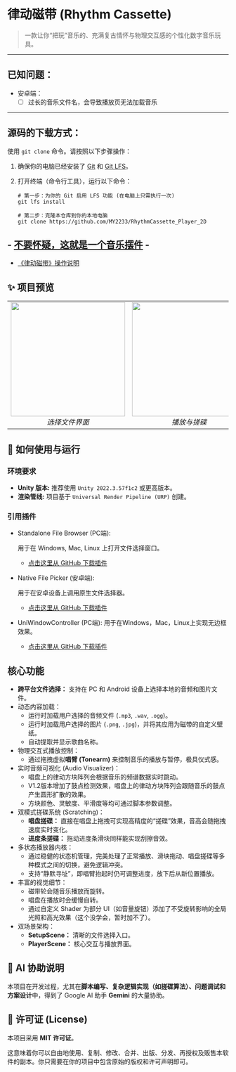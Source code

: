 # 律动磁带 (Rhythm Cassette)

> 一款让你“把玩”音乐的、充满复古情怀与物理交互感的个性化数字音乐玩具。

---

## 已知问题：

- 安卓端：
  - [ ] 过长的音乐文件名，会导致播放页无法加载音乐

---

## **源码的下载方式**：

使用 `git clone` 命令。请按照以下步骤操作：

1. 确保你的电脑已经安装了 [Git](https://git-scm.com/downloads) 和 [Git LFS](https://git-lfs.github.com/)。

2. 打开终端（命令行工具），运行以下命令：

   ```
   # 第一步：为你的 Git 启用 LFS 功能 (在电脑上只需执行一次)
   git lfs install
   
   # 第二步：克隆本仓库到你的本地电脑
   git clone https://github.com/MY2233/RhythmCassette_Player_2D
   ```

## - <u>不要怀疑，这就是一个音乐摆件</u> -

- [《律动磁带》操作说明](https://github.com/MY2233/CassettePlayer2D/blob/main/《律动磁带》操作说明.md)

## ✨ 项目预览

<table align="center">
  <tr>
    <td align="center">
      <img src="https://github.com/MY2233/CassettePlayer2D/blob/main/images/%E8%BD%AF%E4%BB%B6%E9%A6%96%E9%A1%B5.png" width="260">
      <br>
      <em>选择文件界面</em>
    </td>
    <td align="center">
      <img src="https://github.com/MY2233/CassettePlayer2D/blob/main/images/%E6%92%AD%E6%94%BE%E9%A1%B5.png" width="260">
      <br>
      <em>播放与搓碟</em>
    </td>
    <td align="center">
      <img src="https://github.com/MY2233/CassettePlayer2D/blob/main/images/%E8%BD%AF%E4%BB%B6%E8%BF%90%E8%A1%8C.png" width="260">
      <br>
      <em>交互细节</em>
    </td>
  </tr>
</table>

## 🚀 如何使用与运行

### 环境要求

- **Unity 版本:** 推荐使用 `Unity 2022.3.57f1c2` 或更高版本。
- **渲染管线:** 项目基于 `Universal Render Pipeline (URP)` 创建。

### 引用插件

- Standalone File Browser (PC端):

   用于在 Windows, Mac, Linux 上打开文件选择窗口。

  - [点击这里从 GitHub 下载插件](https://github.com/gkngkc/UnityStandaloneFileBrowser)

- Native File Picker (安卓端):

   用于在安卓设备上调用原生文件选择器。

  - [点击这里从 GitHub 下载插件](https://github.com/yasirkula/UnityNativeFilePicker)
  
- UniWindowController (PC端):
  用于在Windows，Mac，Linux上实现无边框效果。

  - [点击这里从 GitHub 下载插件](https://github.com/kirurobo/UniWindowController)

## 核心功能

- **跨平台文件选择：** 支持在 PC 和 Android 设备上选择本地的音频和图片文件。
- 动态内容加载：
  - 运行时加载用户选择的音频文件 (`.mp3`, `.wav`, `.ogg`)。
  - 运行时加载用户选择的图片 (`.png`, `.jpg`)，并将其应用为磁带的自定义壁纸。
  - 自动提取并显示歌曲名称。
- 物理交互式播放控制：
  - 通过拖拽虚拟**唱臂 (Tonearm)** 来控制音乐的播放与暂停，极具仪式感。
- 实时音频可视化 (Audio Visualizer)：
  - 唱盘上的律动方块阵列会根据音乐的频谱数据实时跳动。
  - V1.2版本增加了鼓点检测效果，唱盘上的律动方块阵列会跟随音乐的鼓点产生圆形扩散的效果。
  - 方块颜色、灵敏度、平滑度等均可通过脚本参数调整。
- 双模式搓碟系统 (Scratching)：
  - **唱盘搓碟：** 直接在唱盘上拖拽可实现高精度的“搓碟”效果，音高会随拖拽速度实时变化。
  - **进度条搓碟：** 拖动进度条滑块同样能实现刮擦音效。
- 多状态播放器内核：
  - 通过稳健的状态机管理，完美处理了正常播放、滑块拖动、唱盘搓碟等多种模式之间的切换，避免逻辑冲突。
  - 支持“静默寻址”，即唱臂抬起时仍可调整进度，放下后从新位置播放。
- 丰富的视觉细节：
  - 磁带轮会随音乐播放而旋转。
  - 唱盘在播放时会缓慢自转。
  - 通过自定义 Shader 为部分 UI（如音量旋钮）添加了不受旋转影响的全局光照和高光效果（这个没学会，暂时加不了）。
- 双场景架构：
  - **SetupScene：** 清晰的文件选择入口。
  - **PlayerScene：** 核心交互与播放界面。

## 🤖 AI 协助说明

本项目在开发过程，尤其在**脚本编写、复杂逻辑实现（如搓碟算法）、问题调试和方案设计**中，得到了 Google AI 助手 **Gemini** 的大量协助。

## 📄 许可证 (License)

本项目采用 **MIT 许可证**。

这意味着你可以自由地使用、复制、修改、合并、出版、分发、再授权及贩售本软件的副本。你只需要在你的项目中包含原始的版权和许可声明即可。